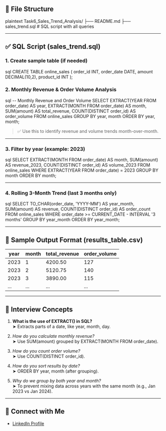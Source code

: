 ## 📁 File Structure
plaintext
Task6_Sales_Trend_Analysis/
├── README.md
├── sales_trend.sql            # SQL script with all queries

---

## ✅ SQL Script (sales_trend.sql)

### 1. Create sample table (if needed)
sql
CREATE TABLE online_sales (
  order_id     INT,
  order_date   DATE,
  amount       DECIMAL(10,2),
  product_id   INT
);


### 2. Monthly Revenue & Order Volume Analysis
sql
-- Monthly Revenue and Order Volume
SELECT
  EXTRACT(YEAR FROM order_date) AS year,
  EXTRACT(MONTH FROM order_date) AS month,
  SUM(amount) AS total_revenue,
  COUNT(DISTINCT order_id) AS order_volume
FROM online_sales
GROUP BY year, month
ORDER BY year, month;


> ✅ Use this to identify revenue and volume trends month-over-month.

---

### 3. Filter by year (example: 2023)
sql
SELECT
  EXTRACT(MONTH FROM order_date) AS month,
  SUM(amount) AS revenue_2023,
  COUNT(DISTINCT order_id) AS volume_2023
FROM online_sales
WHERE EXTRACT(YEAR FROM order_date) = 2023
GROUP BY month
ORDER BY month;


---

### 4. Rolling 3-Month Trend (last 3 months only)
sql
SELECT
  TO_CHAR(order_date, 'YYYY-MM') AS year_month,
  SUM(amount) AS revenue,
  COUNT(DISTINCT order_id) AS order_count
FROM online_sales
WHERE order_date >= CURRENT_DATE - INTERVAL '3 months'
GROUP BY year_month
ORDER BY year_month;


---

## 📝 Sample Output Format (results_table.csv)

| year | month | total_revenue | order_volume |
|------|-------|----------------|---------------|
| 2023 | 1     | 4200.50        | 127           |
| 2023 | 2     | 5120.75        | 140           |
| 2023 | 3     | 3890.00        | 115           |
| ...  | ...   | ...            | ...           |

---

## 📘 Interview Concepts

1. **What is the use of EXTRACT() in SQL?**  
   ➤ Extracts parts of a date, like year, month, day.

2. *How do you calculate monthly revenue?*  
   ➤ Use SUM(amount) grouped by EXTRACT(MONTH FROM order_date).

3. *How do you count order volume?*  
   ➤ Use COUNT(DISTINCT order_id).

4. *How do you sort results by date?*  
   ➤ ORDER BY year, month (after grouping).

5. *Why do we group by both year and month?*  
   ➤ To prevent mixing data across years with the same month (e.g., Jan 2023 vs Jan 2024).

---

## 🔗 Connect with Me

- [LinkedIn Profile](https://www.linkedin.com/in/aeshaprajapati12/)
